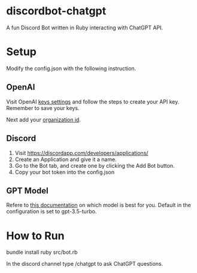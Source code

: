 # discordbot-chatgpt
A fun Discord Bot written in Ruby interacting with ChatGPT API.

# Setup

Modify the config.json with the following instruction.

## OpenAI
Visit OpenAI [keys settings](https://platform.openai.com/account/api-keys) and follow the steps to create your API key. Remember to save your keys.

Next add your [organization id](https://platform.openai.com/account/org-settings).

## Discord

1. Visit https://discordapp.com/developers/applications/
2. Create an Application and give it a name.
3. Go to the Bot tab, and create one by clicking the Add Bot button.
4. Copy your bot token into the config.json

## GPT Model

Refere to [this documentation](https://platform.openai.com/docs/models) on which model is best for you. Default in the configuration is set to gpt-3.5-turbo.


# How to Run

bundle install
ruby src/bot.rb

In the discord channel type /chatgpt to ask ChatGPT questions.